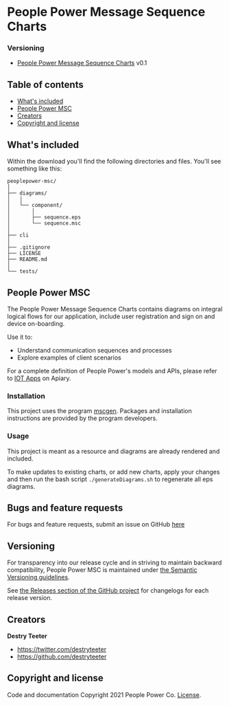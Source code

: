 # People Power Message Sequence Charts

### Versioning

* [People Power Message Sequence Charts](https://github.com/peoplepower/peoplepower_msc) v0.1

## Table of contents

* [What's included](#whats-included)
* [People Power MSC](#peoplepower-msc)
* [Creators](#creators)
* [Copyright and license](#copyright-and-license)


## What's included

Within the download you'll find the following directories and files. You'll see something like this:

```
peoplepower-msc/
│
├── diagrams/
│	│
│	└── component/
│       │
│	    ├── sequence.eps
│	    └── sequence.msc
│	
├── cli
│
├── .gitignore
├── LICENSE
├── README.md
│
└── tests/
```

## People Power MSC

The People Power Message Sequence Charts contains diagrams on integral logical flows for our application, include user registration and sign on and device on-boarding.

Use it to:

* Understand communication sequences and processes
* Explore examples of client scenarios

For a complete definition of People Power's models and APIs, please refer to [IOT Apps](https://iotapps.docs.apiary.io/) on Apiary.

### Installation

This project uses the program [mscgen](http://www.mcternan.me.uk/mscgen/).  Packages and installation instructions are provided by the program developers.

### Usage

This project is meant as a resource and diagrams are already rendered and included.

To make updates to existing charts, or add new charts, apply your changes and then run the bash script `./generateDiagrams.sh` to regenerate all eps diagrams.

## Bugs and feature requests

For bugs and feature requests, submit an issue on GitHub [here](https://github.com/peoplepower/peoplepower-msc/issues)

## Versioning

For transparency into our release cycle and in striving to maintain backward compatibility, People Power MSC is maintained under [the Semantic Versioning guidelines](http://semver.org/).

See [the Releases section of the GitHub project](https://github.com/peoplepower/peoplepower-cocoa/releases) for changelogs for each release version.

## Creators

**Destry Teeter**

* <https://twitter.com/destryteeter>
* <https://github.com/destryteeter>

## Copyright and license

Code and documentation Copyright 2021 People Power Co. [License](https://github.com/peoplepower/peoplepower-msc/blob/master/LICENSE).
